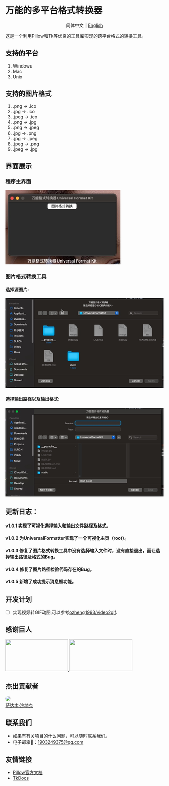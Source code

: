 # 万能的多平台格式转换器
<div align="center">

简体中文 |  [English](./README.md)

</div>

这是一个利用Pillow和Tk等优良的工具库实现的跨平台格式的转换工具。

## 支持的平台

1. Windows
2. Mac
3. Unix

## 支持的图片格式

1. .png -> .ico
2. .jpg -> .ico
3. .jpeg -> .ico
4. .png -> .jpg
5. .png -> .jpeg
6. .jpg -> .png
7. .jpg -> .jpeg
8. .jpeg -> .png
9. .jpeg -> .jpg

## 界面展示
### 程序主界面
![Star](./static/images/GUI.jpg)
### 图片格式转换工具
#### 选择源图片:
![Star](./static/images/ImageFormatTool-selectFile.jpg)
#### 选择输出路径以及输出格式:
![Star](./static/images/ImageFormatTool-selectSaveLocationAndTargetExtenction.jpg)

## 更新日志：
#### v1.0.1 实现了可视化选择输入和输出文件路径及格式。
#### v1.0.2 为UniversalFormatter实现了一个可视化主页（root）。
#### v1.0.3 修复了图片格式转换工具中没有选择输入文件时，没有直接退出，而让选择输出路径及格式的Bug。
#### v1.0.4 修复了图片路径检验代码存在的Bug。
#### v1.0.5 新增了成功提示消息框功能。

## 开发计划
* [ ] 实现视频转GIF动图,可以参考[ozheng1993/video2gif](https://github.com/ozheng1993/video2gif).

## 感谢巨人

<a title="PIL（Pillow）" href="https://github.com/python-pillow/Pillow" target="_blank">
<img width="200" height="100" src="https://pillow.readthedocs.io/en/stable/_static/pillow-logo.png"/>
</a>
<a title="TK" href="https://tkdocs.com/" target="_blank">
<img width="200" height="100" src="https://tkdocs.com/favicon.ico"/>
</a>

## 杰出贡献者

<a href="https://github.com/Haoke98" target="_blank">
<img width="50px" style="border-radius:999px" src="https://portrait.gitee.com/uploads/avatars/user/1882/5648408_sadam98_1580052770.png!avatar200"/>
<br>
萨达木·沙地克
</a>

## 联系我们

- 如果有有关项目的什么问题，可以随时联系我们。
- 电子邮箱📮：1903249375@qq.com


## 友情链接

- [Pillow官方文档](https://pillow.readthedocs.io/en/stable/#)
- [TkDocs](https://tkdocs.com/)